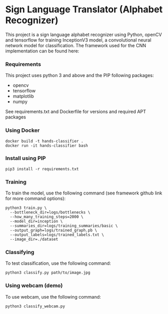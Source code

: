 # Sign Language Translator (Alphabet Recognizer)

This project is a sign language alphabet recognizer using Python, openCV and tensorflow for training InceptionV3 model, a convolutional neural network model for classification.
The framework used for the CNN implementation can be found here:

### Requirements

This project uses python 3 and above and the PIP following packages:
* opencv
* tensorflow
* matplotlib
* numpy

See requirements.txt and Dockerfile for versions and required APT packages

### Using Docker
```
docker build -t hands-classifier .
docker run -it hands-classifier bash
```
### Install using PIP
```
pip3 install -r requirements.txt
```
### Training

To train the model, use the following command (see framework github link for more command options):
```
python3 train.py \
  --bottleneck_dir=logs/bottlenecks \
  --how_many_training_steps=2000 \
  --model_dir=inception \
  --summaries_dir=logs/training_summaries/basic \
  --output_graph=logs/trained_graph.pb \
  --output_labels=logs/trained_labels.txt \
  --image_dir=./dataset
```
  
### Classifying
  
To test classification, use the following command:
```
python3 classify.py path/to/image.jpg
```

### Using webcam (demo)

To use webcam, use the following command:
```
python3 classify_webcam.py
```
